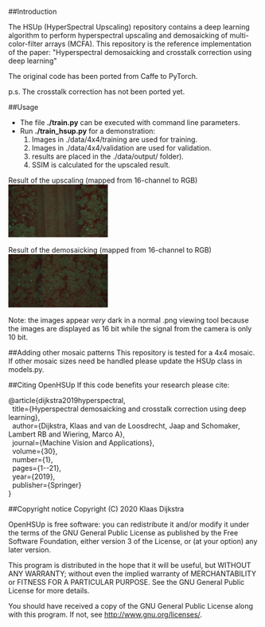 ##Introduction

The HSUp (HyperSpectral Upscaling) repository contains a deep learning algorithm to perform hyperspectral upscaling and demosaicking of 
multi-color-filter arrays (MCFA). This repository is the reference implementation of the paper: 
"Hyperspectral demosaicking and crosstalk correction using deep learning"

The original code has been ported from Caffe to PyTorch.

p.s.
The crosstalk correction has not been ported yet.  

##Usage
- The file **./train.py** can be executed with command line parameters.
- Run **./train_hsup.py** for a demonstration:
    1. Images in ./data/4x4/training are used for training.
    2. Images in ./data/4x4/validation are used for validation.    
    3. results are placed in the ./data/output/ folder).
    4. SSIM is calculated for the upscaled result.

Result of the upscaling (mapped from 16-channel to RGB)\
<img src="https://github.com/kdijkstra13/OpenHSUp/blob/master/data/output/example_upscale.png" alt="upscale" width="200px"/>

Result of the demosaicking (mapped from 16-channel to RGB)\
<img src="https://github.com/kdijkstra13/OpenHSUp/blob/master/data/output/example_demosaick.png" alt="upscale" width="200px"/>

Note:
the images appear *very* dark in a normal .png viewing tool because 
the images are displayed as 16 bit while the signal from the camera is only 10 bit.

##Adding other mosaic patterns
This repository is tested for a 4x4 mosaic.
If other mosaic sizes need be handled please update the HSUp class in models.py.

##Citing OpenHSUp
If this code benefits your research please cite:

@article{dijkstra2019hyperspectral,\
&nbsp;&nbsp;title={Hyperspectral demosaicking and crosstalk correction using deep learning},\
&nbsp;&nbsp;author={Dijkstra, Klaas and van de Loosdrecht, Jaap and Schomaker, Lambert RB and Wiering, Marco A},\
&nbsp;&nbsp;journal={Machine Vision and Applications},\
&nbsp;&nbsp;volume={30},\
&nbsp;&nbsp;number={1},\
&nbsp;&nbsp;pages={1--21},\
&nbsp;&nbsp;year={2019},\
&nbsp;&nbsp;publisher={Springer}\
}

##Copyright notice
Copyright (C) 2020 Klaas Dijkstra

OpenHSUp is free software: you can redistribute it and/or modify it under the terms of the GNU General Public License as published by the Free Software Foundation, either version 3 of the License, or (at your option) any later version.

This program is distributed in the hope that it will be useful, but WITHOUT ANY WARRANTY; without even the implied warranty of MERCHANTABILITY or FITNESS FOR A PARTICULAR PURPOSE. See the GNU General Public License for more details.

You should have received a copy of the GNU General Public License along with this program. If not, see http://www.gnu.org/licenses/.
